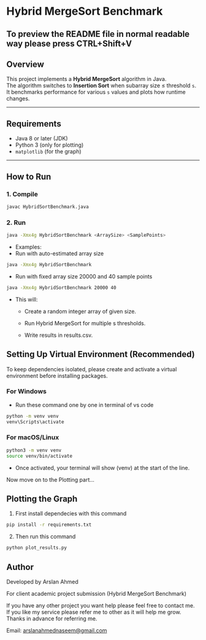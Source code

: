 # Hybrid MergeSort Benchmark

## To preview the README file in normal readable way please press CTRL+Shift+V

## Overview

This project implements a **Hybrid MergeSort** algorithm in Java.  
The algorithm switches to **Insertion Sort** when subarray size ≤ threshold `s`.  
It benchmarks performance for various `s` values and plots how runtime changes.

---

## Requirements

- Java 8 or later (JDK)
- Python 3 (only for plotting)
- `matplotlib` (for the graph)

---

## How to Run

### **1. Compile**

```bash
javac HybridSortBenchmark.java
```

### **2. Run**

```bash
java -Xmx4g HybridSortBenchmark <ArraySize> <SamplePoints>
```

- Examples:
- Run with auto-estimated array size

```bash
java -Xmx4g HybridSortBenchmark
```

- Run with fixed array size 20000 and 40 sample points

```bash
java -Xmx4g HybridSortBenchmark 20000 40
```

- This will:

  - Create a random integer array of given size.

  - Run Hybrid MergeSort for multiple s thresholds.

  - Write results in results.csv.

## Setting Up Virtual Environment (Recommended)

To keep dependencies isolated, please create and activate a virtual environment before installing packages.

### For Windows

- Run these command one by one in terminal of vs code

```bash
python -m venv venv
venv\Scripts\activate
```

### For macOS/Linux

```bash
python3 -m venv venv
source venv/bin/activate
```

- Once activated, your terminal will show (venv) at the start of the line.

Now move on to the Plotting part...

## Plotting the Graph

1. First install dependecies with this command

```bash
pip install -r requirements.txt
```

2. Then run this command

```bash
python plot_results.py
```

## Author

Developed by Arslan Ahmed

For client academic project submission (Hybrid MergeSort Benchmark)


If you have any other project you want help please feel free to contact me. If you like my service please refer me to other as it will help me grow. Thanks in advance for referring me.

Email: arslanahmednaseem@gmail.com

